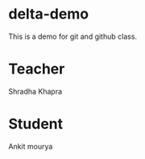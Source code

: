 # delta-demo
This is a demo for git and github class.

# Teacher 
Shradha Khapra 

# Student 
Ankit mourya